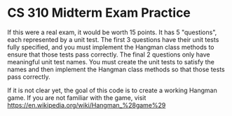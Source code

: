 CS 310 Midterm Exam Practice
============================
If this were a real exam, it would be worth 15 points. It has 5 
"questions", each represented by a unit test. The first 3 questions have 
their unit tests fully specified, and you must implement the Hangman 
class methods to ensure that those tests pass correctly. The final 2 
questions only have meaningful unit test names. You must create the
unit tests to satisfy the names and then implement the Hangman class 
methods so that those tests pass correctly.

If it is not clear yet, the goal of this code is to create a working
Hangman game. If you are not familiar with the game, visit
https://en.wikipedia.org/wiki/Hangman_%28game%29
